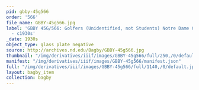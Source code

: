 ```yaml
---
pid: gbby-45g566
order: '566'
file_name: GBBY-45g566.jpg
label: 'GBBY 45G/566: Golfers (Unidentified, not Students) Notre Dame Golf Course
  - c1930s'
_date: 1930s
object_type: glass plate negative
source: http://archives.nd.edu/Bagby/GBBY-45g566.jpg
thumbnail: "/img/derivatives/iiif/images/GBBY-45g566/full/250,/0/default.jpg"
manifest: "/img/derivatives/iiif/images/GBBY-45g566/manifest.json"
full: "/img/derivatives/iiif/images/GBBY-45g566/full/1140,/0/default.jpg"
layout: bagby_item
collection: bagby
---
```

